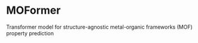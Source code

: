 # MOFormer
Transformer model for structure-agnostic metal-organic frameworks (MOF) property prediction
